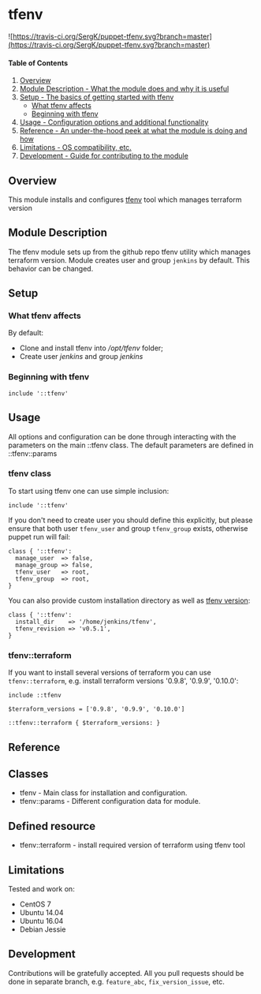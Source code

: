 # tfenv
![https://travis-ci.org/SergK/puppet-tfenv.svg?branch=master](https://travis-ci.org/SergK/puppet-tfenv.svg?branch=master)

#### Table of Contents

1. [Overview](#overview)
2. [Module Description - What the module does and why it is useful](#module-description)
3. [Setup - The basics of getting started with tfenv](#setup)
    * [What tfenv affects](#what-tfenv-affects)
    * [Beginning with tfenv](#beginning-with-tfenv)
4. [Usage - Configuration options and additional functionality](#usage)
5. [Reference - An under-the-hood peek at what the module is doing and how](#reference)
5. [Limitations - OS compatibility, etc.](#limitations)
6. [Development - Guide for contributing to the module](#development)

## Overview

This module installs and configures [tfenv](https://github.com/kamatama41/tfenv)
tool which manages terraform version

## Module Description

The tfenv module sets up from the github repo tfenv utility which manages
terraform version. Module creates user and group `jenkins` by default.
This behavior can be changed.

## Setup

### What tfenv affects

By default:
* Clone and install tfenv into */opt/tfenv* folder;
* Create user *jenkins* and group *jenkins*


### Beginning with tfenv

```
include '::tfenv'
```

## Usage

All options and configuration can be done through interacting with the parameters
on the main ::tfenv class. The default parameters are defined in ::tfenv::params

### tfenv class

To start using tfenv one can use simple inclusion:

```
include '::tfenv'
```

If you don't need to create user you should define this explicitly, but please
ensure that both  user `tfenv_user` and group `tfenv_group` exists, otherwise
puppet run will fail:

```
class { '::tfenv':
  manage_user  => false,
  manage_group => false,
  tfenv_user   => root,
  tfenv_group  => root,
}
```

You can also provide custom installation directory as well as
[tfenv version](https://github.com/kamatama41/tfenv/releases):

```
class { '::tfenv':
  install_dir    => '/home/jenkins/tfenv',
  tfenv_revision => 'v0.5.1',
}
```

### tfenv::terraform

If you want to install several versions of terraform you can use
`tfenv::terraform`, e.g. install terraform versions '0.9.8', '0.9.9', '0.10.0':

```
include ::tfenv

$terraform_versions = ['0.9.8', '0.9.9', '0.10.0']

::tfenv::terraform { $terraform_versions: }

```

## Reference

## Classes

* tfenv - Main class for installation and configuration.
* tfenv::params - Different configuration data for module.

## Defined resource

* tfenv::terraform - install required version of terraform using tfenv tool

## Limitations

Tested and work on:
* CentOS 7
* Ubuntu 14.04
* Ubuntu 16.04
* Debian Jessie

## Development

Contributions will be gratefully accepted. All you pull requests should be done
in separate branch, e.g. `feature_abc`, `fix_version_issue`, etc.
